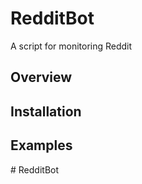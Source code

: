 # RedditBot

A script for monitoring Reddit

## Overview

## Installation

## Examples

#   R e d d i t B o t  
 